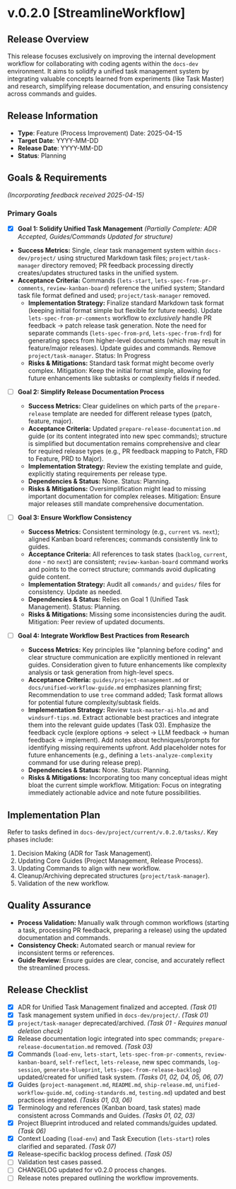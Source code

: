 # v.0.2.0 [StreamlineWorkflow]

## Release Overview
This release focuses exclusively on improving the internal development workflow for collaborating with coding agents within the `docs-dev` environment. It aims to solidify a unified task management system by integrating valuable concepts learned from experiments (like Task Master) and research, simplifying release documentation, and ensuring consistency across commands and guides.

## Release Information
- **Type**: Feature (Process Improvement)
Date: 2025-04-15
- **Target Date**: YYYY-MM-DD
- **Release Date**: YYYY-MM-DD
- **Status**: Planning

## Goals &amp; Requirements

*(Incorporating feedback received 2025-04-15)*
### Primary Goals
- [x] **Goal 1: Solidify Unified Task Management** *(Partially Complete: ADR Accepted, Guides/Commands Updated for structure)*
- **Success Metrics:** Single, clear task management system within `docs-dev/project/` using structured Markdown task files; `project/task-manager` directory removed; PR feedback processing directly creates/updates structured tasks in the unified system.
- **Acceptance Criteria:** Commands (`lets-start`, `lets-spec-from-pr-comments`, `review-kanban-board`) reference the unified system; Standard task file format defined and used; `project/task-manager` removed.
  - **Implementation Strategy:** Finalize standard Markdown task format (keeping initial format simple but flexible for future needs). Update `lets-spec-from-pr-comments` workflow to *exclusively* handle PR feedback -> patch release task generation. Note the need for separate commands (`lets-spec-from-prd`, `lets-spec-from-frd`) for generating specs from higher-level documents (which may result in feature/major releases). Update guides and commands. Remove `project/task-manager`.
  Status: In Progress
  - **Risks &amp; Mitigations:** Standard task format might become overly complex. Mitigation: Keep the initial format simple, allowing for future enhancements like subtasks or complexity fields if needed.

- [ ] **Goal 2: Simplify Release Documentation Process**
  - **Success Metrics:** Clear guidelines on which parts of the `prepare-release` template are needed for different release types (patch, feature, major).
  - **Acceptance Criteria:** Updated `prepare-release-documentation.md` guide (or its content integrated into new spec commands); structure is simplified but documentation remains comprehensive and clear for required release types (e.g., PR feedback mapping to Patch, FRD to Feature, PRD to Major).
  - **Implementation Strategy:** Review the existing template and guide, explicitly stating requirements per release type.
  - **Dependencies &amp; Status:** None. Status: Planning.
  - **Risks &amp; Mitigations:** Oversimplification might lead to missing important documentation for complex releases. Mitigation: Ensure major releases still mandate comprehensive documentation.

- [ ] **Goal 3: Ensure Workflow Consistency**
  - **Success Metrics:** Consistent terminology (e.g., `current` vs. `next`); aligned Kanban board references; commands consistently link to guides.
  - **Acceptance Criteria:** All references to task states (`backlog`, `current`, `done` - no `next`) are consistent; `review-kanban-board` command works and points to the correct structure; commands avoid duplicating guide content.
  - **Implementation Strategy:** Audit all `commands/` and `guides/` files for consistency. Update as needed.
  - **Dependencies &amp; Status:** Relies on Goal 1 (Unified Task Management). Status: Planning.
  - **Risks &amp; Mitigations:** Missing some inconsistencies during the audit. Mitigation: Peer review of updated documents.
- [ ] **Goal 4: Integrate Workflow Best Practices from Research**
  - **Success Metrics:** Key principles like "planning before coding" and clear structure communication are explicitly mentioned in relevant guides. Consideration given to future enhancements like complexity analysis or task generation from high-level specs.
  - **Acceptance Criteria:** `guides/project-management.md` or `docs/unified-workflow-guide.md` emphasizes planning first; Recommendation to use `tree` command added; Task format allows for potential future complexity/subtask fields.
  - **Implementation Strategy:** Review `task-master-ai-hlo.md` and `windsurf-tips.md`. Extract actionable best practices and integrate them into the relevant guide updates (Task 03). Emphasize the feedback cycle (explore options -> select -> LLM feedback -> human feedback -> implement). Add notes about techniques/prompts for identifying missing requirements upfront. Add placeholder notes for future enhancements (e.g., defining a `lets-analyze-complexity` command for use during release prep).
  - **Dependencies &amp; Status:** None. Status: Planning.
  - **Risks &amp; Mitigations:** Incorporating too many conceptual ideas might bloat the current simple workflow. Mitigation: Focus on integrating immediately actionable advice and note future possibilities.

## Implementation Plan
Refer to tasks defined in `docs-dev/project/current/v.0.2.0/tasks/`. Key phases include:
1.  Decision Making (ADR for Task Management).
2.  Updating Core Guides (Project Management, Release Process).
3.  Updating Commands to align with new workflow.
4.  Cleanup/Archiving deprecated structures (`project/task-manager`).
5.  Validation of the new workflow.

## Quality Assurance
- **Process Validation:** Manually walk through common workflows (starting a task, processing PR feedback, preparing a release) using the updated documentation and commands.
- **Consistency Check:** Automated search or manual review for inconsistent terms or references.
- **Guide Review:** Ensure guides are clear, concise, and accurately reflect the streamlined process.

## Release Checklist
- [x] ADR for Unified Task Management finalized and accepted. *(Task 01)*
- [x] Task management system unified in `docs-dev/project/`. *(Task 01)*
- [x] `project/task-manager` deprecated/archived. *(Task 01 - Requires manual deletion check)*
- [x] Release documentation logic integrated into spec commands; `prepare-release-documentation.md` removed. *(Task 03)*
- [x] Commands (`load-env`, `lets-start`, `lets-spec-from-pr-comments`, `review-kanban-board`, `self-reflect`, `lets-release`, new spec commands, `log-session`, `generate-blueprint`, `lets-spec-from-release-backlog`) updated/created for unified task system. *(Tasks 01, 02, 04, 05, 06, 07)*
- [x] Guides (`project-management.md`, `README.md`, `ship-release.md`, `unified-workflow-guide.md`, `coding-standards.md`, `testing.md`) updated and best practices integrated. *(Tasks 01, 03, 06)*
- [x] Terminology and references (Kanban board, task states) made consistent across Commands and Guides. *(Tasks 01, 02, 03)*
- [x] Project Blueprint introduced and related commands/guides updated. *(Task 06)*
- [x] Context Loading (`load-env`) and Task Execution (`lets-start`) roles clarified and separated. *(Task 07)*
- [x] Release-specific backlog process defined. *(Task 05)*
- [ ] Validation test cases passed.
- [ ] CHANGELOG updated for v0.2.0 process changes.
- [ ] Release notes prepared outlining the workflow improvements.
